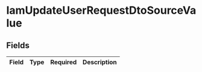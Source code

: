 # IamUpdateUserRequestDtoSourceValue


## Fields

| Field       | Type        | Required    | Description |
| ----------- | ----------- | ----------- | ----------- |